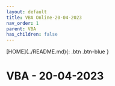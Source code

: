 ```yaml
---
layout: default
title: VBA Online-20-04-2023
nav_order: 1
parent: VBA
has_children: false
---
```

<span class="fs-1">
[HOME](../README.md){: .btn .btn-blue }
</span>

# VBA - 20-04-2023

